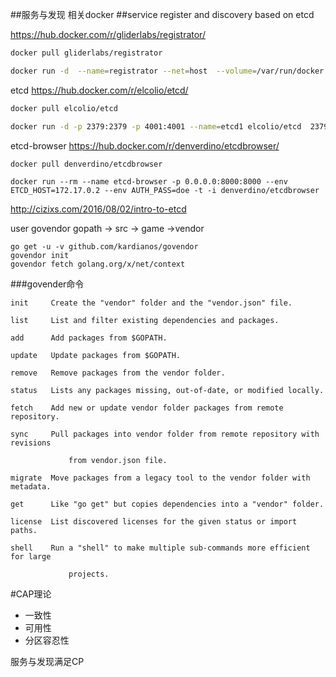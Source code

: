 ##服务与发现 相关docker
##service register and discovery based on etcd

https://hub.docker.com/r/gliderlabs/registrator/
```bash
docker pull gliderlabs/registrator

docker run -d  --name=registrator --net=host  --volume=/var/run/docker.sock:/tmp/docker.sock  gliderlabs/registrator:latest etcd://172.17.0.2:4001/backends

```

etcd  https://hub.docker.com/r/elcolio/etcd/
```bash
docker pull elcolio/etcd

docker run -d -p 2379:2379 -p 4001:4001 --name=etcd1 elcolio/etcd  2379 http 4001 peer
```


etcd-browser https://hub.docker.com/r/denverdino/etcdbrowser/
```
docker pull denverdino/etcdbrowser

docker run --rm --name etcd-browser -p 0.0.0.0:8000:8000 --env ETCD_HOST=172.17.0.2 --env AUTH_PASS=doe -t -i denverdino/etcdbrowser
```
http://cizixs.com/2016/08/02/intro-to-etcd

user govendor
gopath -> src -> game ->vendor
```
go get -u -v github.com/kardianos/govendor 
govendor init
govendor fetch golang.org/x/net/context
```
###govender命令

    init     Create the "vendor" folder and the "vendor.json" file.

    list     List and filter existing dependencies and packages.

    add      Add packages from $GOPATH.

    update   Update packages from $GOPATH.

    remove   Remove packages from the vendor folder.

    status   Lists any packages missing, out-of-date, or modified locally.

    fetch    Add new or update vendor folder packages from remote repository.

    sync     Pull packages into vendor folder from remote repository with revisions

                 from vendor.json file.

    migrate  Move packages from a legacy tool to the vendor folder with metadata.

    get      Like "go get" but copies dependencies into a "vendor" folder.

    license  List discovered licenses for the given status or import paths.

    shell    Run a "shell" to make multiple sub-commands more efficient for large

                 projects.

#CAP理论
 * 一致性
 * 可用性
 * 分区容忍性

服务与发现满足CP
